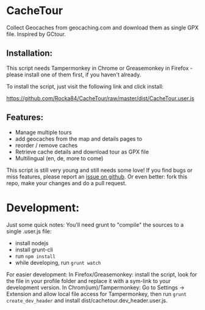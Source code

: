 CacheTour
=========

Collect Geocaches from geocaching.com and download them as single GPX file.
Inspired by GCtour.

Installation:
-------------
This script needs Tampermonkey in Chrome or Greasemonkey in Firefox - please
install one of them first, if you haven't already.

To install the script, just visit the following link and click install:

https://github.com/Rocka84/CacheTour/raw/master/dist/CacheTour.user.js

Features:
---------
* Manage multiple tours
* add geocaches from the map and details pages to
* reorder / remove caches
* Retrieve cache details and download tour as GPX file
* Multilingual (en, de, more to come)

This script is still very young and still needs some love! If you find bugs or
miss features, please report an [issue on github](https://github.com/Rocka84/CacheTour/issues).
Or even better: fork this repo, make your changes and do a pull request.

Development:
============
Just some quick notes:
You'll need grunt to "compile" the sources to a single .user.js file:
* install nodejs
* install grunt-cli
* run `npm install`
* while developing, run `grunt watch`

For easier development:
In Firefox/Greasemonkey: install the script, look for the file in your profile
folder and replace it with a sym-link to your development version.
In Chrom(ium)/Tampermonkey: Go to Settings -> Extension and allow local file access
for Tampermonkey, then run `grunt create_dev_header` and install dist/cachetour.dev_header.user.js.
 
